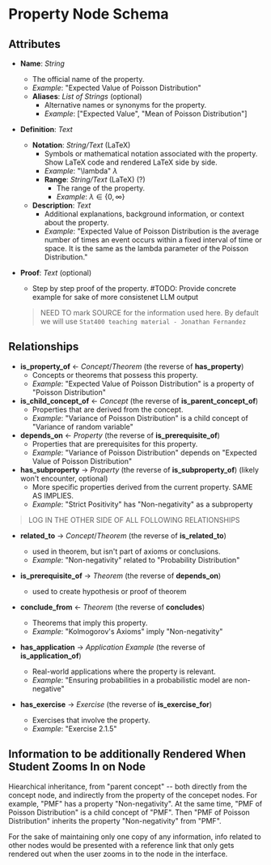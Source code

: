 # Property Node Schema

## Attributes

- **Name**: *String*
  - The official name of the property.
  - *Example*: "Expected Value of Poisson Distribution"
  - **Aliases**: *List of Strings* (optional)
    - Alternative names or synonyms for the property.
    - *Example*: ["Expected Value", "Mean of Poisson Distribution"]

- **Definition**: *Text*
  - **Notation**: *String/Text* (LaTeX)
    - Symbols or mathematical notation associated with the property. Show LaTeX code and rendered LaTeX side by side.
    - *Example*: "\lambda" $\lambda$
    - **Range**: *String/Text* (LaTeX) (?)
      - The range of the property.
      - *Example*: $\lambda \in \{0, \infty\}$
  - **Description**: *Text*
    - Additional explanations, background information, or context about the property.
    - *Example*: "Expected Value of Poisson Distribution is the average number of times an event occurs within a fixed interval of time or space. It is the same as the lambda parameter of the Poisson Distribution."

- **Proof**: *Text* (optional)
  - Step by step proof of the property. #TODO: Provide concrete example for sake of more consistenet LLM output
  > NEED TO mark SOURCE for the information used here. By default we will use `Stat400 teaching material - Jonathan Fernandez`

  
## Relationships

- **is_property_of** ← *Concept*/*Theorem* (the reverse of **has_property**)
  - Concepts or theorems that possess this property.
  - *Example*: "Expected Value of Poisson Distribution" is a property of "Poisson Distribution"
- **is_child_concept_of** ← *Concept* (the reverse of **is_parent_concept_of**)
  - Properties that are derived from the concept.
  - *Example*: "Variance of Poisson Distribution" is a child concept of "Variance of random variable"
- **depends_on** ← *Property* (the reverse of **is_prerequisite_of**)
  - Properties that are prerequisites for this property.
  - *Example*: "Variance of Poisson Distribution" depends on "Expected Value of Poisson Distribution"
- **has_subproperty** → *Property* (the reverse of **is_subproperty_of**) (likely won't encounter, optional)
  - More specific properties derived from the current property. SAME AS IMPLIES.
  - *Example*: "Strict Positivity" has "Non-negativity" as a subproperty


> LOG IN THE OTHER SIDE OF ALL FOLLOWING RELATIONSHIPS
- **related_to** → *Concept*/*Theorem* (the reverse of **is_related_to**)
  - used in theorem, but isn't part of axioms or conclusions.
  - *Example*: "Non-negativity" related to "Probability Distribution"
- **is_prerequisite_of** → *Theorem* (the reverse of **depends_on**)
  - used to create hypothesis or proof of theorem
- **conclude_from** ← *Theorem* (the reverse of **concludes**)
  - Theorems that imply this property.
  - *Example*: "Kolmogorov's Axioms" imply "Non-negativity"

- **has_application** → *Application Example* (the reverse of **is_application_of**)
  - Real-world applications where the property is relevant.
  - *Example*: "Ensuring probabilities in a probabilistic model are non-negative"
- **has_exercise** → *Exercise* (the reverse of **is_exercise_for**)
  - Exercises that involve the property.
  - *Example*: "Exercise 2.1.5"

## Information to be additionally Rendered When Student Zooms In on Node
Hiearchical inheritance, from "parent concept" -- both directly from the concept node, and indirectly from the property of the concepet nodes.
For example, "PMF" has a property "Non-negativity". At the same time, "PMF of Poisson Distribution" is a child concept of "PMF". Then "PMF of Poisson Distribution" inherits the property "Non-negativity" from "PMF".


For the sake of maintaining only one copy of any information, info related to other nodes would be presented with a reference link that only gets rendered out when the user zooms in to the node in the interface.
